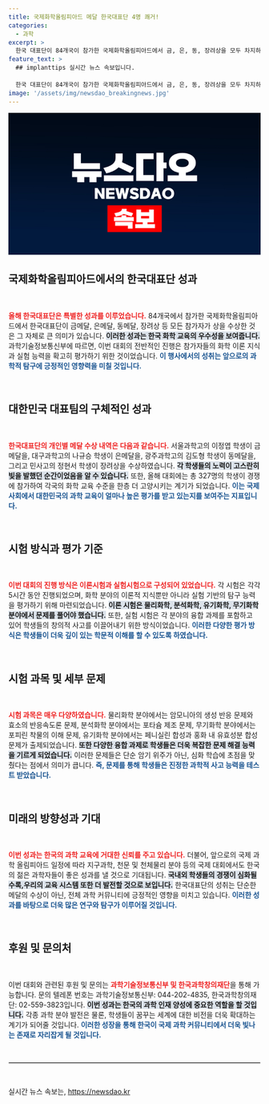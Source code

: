 ```yaml
---
title: 국제화학올림피아드 메달 한국대표단 4명 쾌거!
categories:
  - 과학
excerpt: >
  한국 대표단이 84개국이 참가한 국제화학올림피아드에서 금, 은, 동, 장려상을 모두 차지하며 쾌거를 이뤘습니다. 이정엽 학생이 금메달을 획득한 이번 대회, 과학 능력의 숨은 이야기를 확인하세요!
feature_text: >
  ## implanttips 실시간 뉴스 속보입니다.

  한국 대표단이 84개국이 참가한 국제화학올림피아드에서 금, 은, 동, 장려상을 모두 차지하며 쾌거를 이뤘습니다. 이정엽 학생이 금메달을 획득한 이번 대회, 과학 능력의 숨은 이야기를 확인하세요!
image: '/assets/img/newsdao_breakingnews.jpg'
---
```


<p><img src="/assets/img/newsdao_breakingnews.jpg" alt="implanttips 속보" /></p>

<h2 data-ke-size="size26">국제화학올림피아드에서의 한국대표단 성과</h2>

<p data-ke-size="size16">&nbsp;</p>

<p><b><span style="color: #ee2323;">올해 한국대표단은 특별한 성과를 이루었습니다.</span></b> 84개국에서 참가한 국제화학올림피아드에서 한국대표단이 금메달, 은메달, 동메달, 장려상 등 모든 참가자가 상을 수상한 것은 그 자체로 큰 의미가 있습니다. <b><span style="background-color: #21538527;">이러한 성과는 한국 화학 교육의 우수성을 보여줍니다.</span></b> 과학기술정보통신부에 따르면, 이번 대회의 전반적인 진행은 참가자들의 화학 이론 지식과 실험 능력을 확고히 평가하기 위한 것이었습니다. <b><span style="color: #1a5490;">이 행사에서의 성취는 앞으로의 과학적 탐구에 긍정적인 영향력을 미칠 것입니다.</span></b></p>

<p data-ke-size="size16">&nbsp;</p>

<h2 data-ke-size="size26">대한민국 대표팀의 구체적인 성과</h2>

<p data-ke-size="size16">&nbsp;</p>

<p><b><span style="color: #ee2323;">한국대표단의 개인별 메달 수상 내역은 다음과 같습니다.</span></b> 서울과학고의 이정엽 학생이 금메달을, 대구과학고의 나규승 학생이 은메달을, 광주과학고의 김도형 학생이 동메달을, 그리고 민사고의 정현서 학생이 장려상을 수상하였습니다. <b><span style="background-color: #21538527;">각 학생들의 노력이 고스란히 빛을 발했던 순간이었음을 알 수 있습니다.</span></b> 또한, 올해 대회에는 총 327명의 학생이 경쟁에 참가하여 각국의 화학 교육 수준을 한층 더 고양시키는 계기가 되었습니다. <b><span style="color: #1a5490;">이는 국제 사회에서 대한민국의 과학 교육이 얼마나 높은 평가를 받고 있는지를 보여주는 지표입니다.</span></b></p>

<p data-ke-size="size16">&nbsp;</p>

<h2 data-ke-size="size26">시험 방식과 평가 기준</h2>

<p data-ke-size="size16">&nbsp;</p>

<p><b><span style="color: #ee2323;">이번 대회의 진행 방식은 이론시험과 실험시험으로 구성되어 있었습니다.</span></b> 각 시험은 각각 5시간 동안 진행되었으며, 화학 분야의 이론적 지식뿐만 아니라 실험 기반의 탐구 능력을 평가하기 위해 마련되었습니다. <b><span style="background-color: #21538527;">이론 시험은 물리화학, 분석화학, 유기화학, 무기화학 분야에서 문제를 풀어야 했습니다.</span></b> 또한, 실험 시험은 각 분야의 융합 과제를 포함하고 있어 학생들의 창의적 사고를 이끌어내기 위한 방식이었습니다. <b><span style="color: #1a5490;">이러한 다양한 평가 방식은 학생들이 더욱 깊이 있는 학문적 이해를 할 수 있도록 하였습니다.</span></b></p>

<p data-ke-size="size16">&nbsp;</p>

<h2 data-ke-size="size26">시험 과목 및 세부 문제</h2>

<p data-ke-size="size16">&nbsp;</p>

<p><b><span style="color: #ee2323;">시험 과목은 매우 다양하였습니다.</span></b> 물리화학 분야에서는 암모니아의 생성 반응 문제와 효소의 반응속도론 문제, 분석화학 분야에서는 포타슘 제조 문제, 무기화학 분야에서는 포피린 착물의 이해 문제, 유기화학 분야에서는 페니실린 합성과 홍화 내 유효성분 합성 문제가 출제되었습니다. <b><span style="background-color: #21538527;">또한 다양한 융합 과제로 학생들은 더욱 복잡한 문제 해결 능력을 기르게 되었습니다.</span></b> 이러한 문제들은 단순 암기 위주가 아닌, 심화 학습에 초점을 맞췄다는 점에서 의미가 큽니다. <b><span style="color: #1a5490;">즉, 문제를 통해 학생들은 진정한 과학적 사고 능력을 테스트 받았습니다.</span></b></p>

<p data-ke-size="size16">&nbsp;</p>

<h2 data-ke-size="size26">미래의 방향성과 기대</h2>

<p data-ke-size="size16">&nbsp;</p>

<p><b><span style="color: #ee2323;">이번 성과는 한국의 과학 교육에 거대한 신뢰를 주고 있습니다.</span></b> 더불어, 앞으로의 국제 과학 올림피아드 일정에 따라 지구과학, 천문 및 천체물리 분야 등의 국제 대회에서도 한국의 젊은 과학자들이 좋은 성과를 낼 것으로 기대됩니다. <b><span style="background-color: #21538527;">국내외 학생들의 경쟁이 심화될수록,우리의 교육 시스템 또한 더 발전할 것으로 보입니다.</span></b> 한국대표단의 성취는 단순한 메달의 수상이 아닌, 전체 과학 커뮤니티에 긍정적인 영향을 미치고 있습니다. <b><span style="color: #1a5490;">이러한 성과를 바탕으로 더욱 많은 연구와 탐구가 이루어질 것입니다.</span></b></p>

<p data-ke-size="size16">&nbsp;</p>

<h2 data-ke-size="size26">후원 및 문의처</h2>

<p data-ke-size="size16">&nbsp;</p>

<p>이번 대회와 관련된 후원 및 문의는 <b><span style="color: #ee2323;">과학기술정보통신부 및 한국과학창의재단</span></b>을 통해 가능합니다. 문의 텔레폰 번호는 과학기술정보통신부: 044-202-4835, 한국과학창의재단: 02-559-3823입니다. <b><span style="background-color: #21538527;">이번 성과는 한국의 과학 인재 양성에 중요한 역할을 할 것입니다.</span></b> 각종 과학 분야 발전은 물론, 학생들이 꿈꾸는 세계에 대한 비전을 더욱 확대하는 계기가 되어줄 것입니다. <b><span style="color: #1a5490;">이러한 성장을 통해 한국이 국제 과학 커뮤니티에서 더욱 빛나는 존재로 자리잡게 될 것입니다.</span></b></p>

<p data-ke-size="size16">&nbsp;</p>

<hr style="border: 1px solid #ccc;">

<p data-ke-size="size16">&nbsp;</p>
실시간 뉴스 속보는, <a href="https://newsdao.kr" rel="dofollow">https://newsdao.kr</a>


